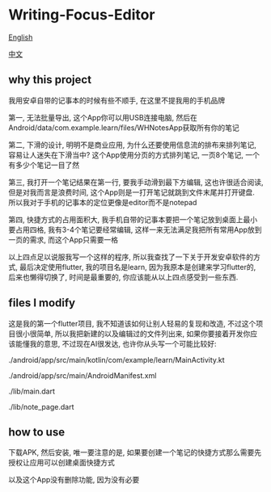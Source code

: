 # Writing-Focus-Editor

[English](./README.md)

[中文](./README-zh.md)

## why this project

我用安卓自带的记事本的时候有些不顺手, 在这里不提我用的手机品牌

第一, 无法批量导出, 这个App你可以用USB连接电脑, 然后在Android/data/com.example.learn/files/WHNotesApp获取所有你的笔记

第二, 下滑的设计, 明明不是商业应用, 为什么还要使用信息流的排布来排列笔记, 容易让人迷失在下滑当中? 这个App使用分页的方式排列笔记, 一页8个笔记, 一个有多少个笔记一目了然

第三, 我打开一个笔记结果在第一行, 要我手动滑到最下方编辑, 这也许很适合阅读, 但是对我而言是浪费时间, 这个App则是一打开笔记就跳到文件末尾并打开键盘. 所以我对于手机的记事本的定位更像是editor而不是notepad

第四, 快捷方式的占用面积大, 我手机自带的记事本要把一个笔记放到桌面上最小要占用四格, 我有3-4个笔记要经常编辑, 这样一来无法满足我把所有常用App放到一页的需求, 而这个App只需要一格

以上四点足以说服我写一个这样的程序, 所以我查找了一下关于开发安卓软件的方式, 最后决定使用flutter, 我的项目名是learn, 因为我原本是创建来学习flutter的, 后来也懒得切换了, 时间是最重要的, 你应该能从以上四点感受到一些东西.

## files I modify

这是我的第一个flutter项目, 我不知道该如何让别人轻易的复现和改造, 不过这个项目很小很简单, 所以我把新建的以及编辑过的文件列出来, 如果你要接着开发你应该能懂我的意思, 不过现在AI很发达, 也许你从头写一个可能比较好:

./android/app/src/main/kotlin/com/example/learn/MainActivity.kt

./android/app/src/main/AndroidManifest.xml

./lib/main.dart

./lib/note_page.dart

## how to use

下载APK, 然后安装, 唯一要注意的是, 如果要创建一个笔记的快捷方式那么需要先授权让应用可以创建桌面快捷方式

以及这个App没有删除功能, 因为没有必要